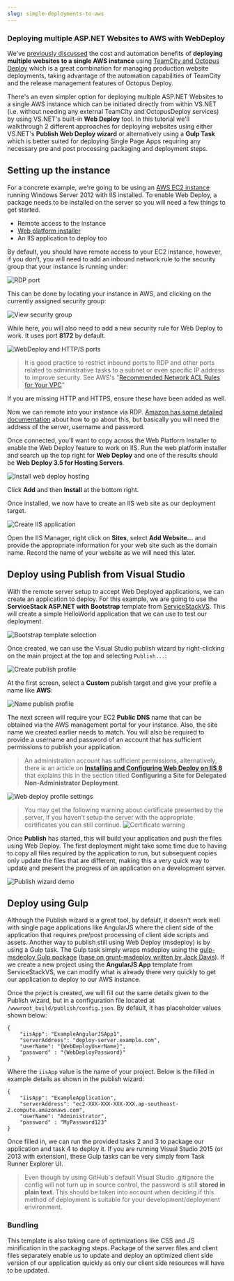 ```yaml
---
slug: simple-deployments-to-aws
---
```


### Deploying multiple ASP.NET Websites to AWS with WebDeploy

We've [previously discussed](](?id=Deploy-Multiple-Sites-to-single-AWS-Instance#why-deploy-multiple-sites-to-a-single-aws-instance)) the cost and automation benefits of **deploying multiple websites to a single AWS instance** using [TeamCity and Octopus Deploy](?id=Deploy-Multiple-Sites-to-single-AWS-Instance) which is a great combination for managing production website deployments, taking advantage of the automation capabilities of TeamCity and the release management features of Octopus Deploy. 

There's an even simpler option for deploying multiple ASP.NET Websites to a single AWS instance which can be initiated directly from within VS.NET (i.e. without needing any external TeamCity and OctopusDeploy services) by using VS.NET's built-in **Web Deploy** tool. In this tutorial we'll walkthrough 2 different approaches for deploying websites using either VS.NET's **Publish Web Deploy wizard** or alternatively using a **Gulp Task** which is better suited for deploying Single Page Apps requiring any necessary pre and post processing packaging and deployment steps.

## Setting up the instance

For a concrete example, we're going to be using an [AWS EC2 instance](http://aws.amazon.com/ec2/) running Windows Server 2012 with IIS installed. To enable Web Deploy, a package needs to be installed on the server so you will need a few things to get started.

-   Remote access to the instance
-   [Web platform installer](http://www.microsoft.com/web/downloads/platform.aspx)
-   An IIS application to deploy too

By default, you should have remote access to your EC2 instance, however, if you don’t, you will need to add an inbound network rule to the security group that your instance is running under:

![RDP port](https://github.com/ServiceStack/Assets/raw/master/img/wikis/web-deploy/open-aws-ports-1.png)

This can be done by locating your instance in AWS, and clicking on the currently assigned security group:

![View security group](https://github.com/ServiceStack/Assets/raw/master/img/wikis/web-deploy/aws-security-group.png)

While here, you will also need to add a new security rule for Web Deploy to work. It uses port **8172** by default. 

![WebDeploy and HTTP/S ports](https://github.com/ServiceStack/Assets/raw/master/img/wikis/web-deploy/open-aws-ports-2.png)

> It is good practice to restrict inbound ports to RDP and other ports related to administrative tasks to a subnet or even specific IP address to improve security. See AWS's "[Recommended Network ACL Rules for Your VPC](http://docs.aws.amazon.com/AmazonVPC/latest/UserGuide/VPC_Appendix_NACLs.html)"

If you are missing HTTP and HTTPS, ensure these have been added as well.

Now we can remote into your instance via RDP. [Amazon has some detailed documentation](https://docs.aws.amazon.com/AWSEC2/latest/WindowsGuide/connecting_to_windows_instance.html) about how to go about this, but basically you will need the address of the server, username and password.

Once connected, you’ll want to copy across the Web Platform Installer to enable the Web Deploy feature to work on IIS. Run the web platform installer and search up the top right for **Web Deploy** and one of the results should be **Web Deploy 3.5 for Hosting Servers**. 

![Install web deploy hosting](https://github.com/ServiceStack/Assets/raw/master/img/wikis/web-deploy/install-webdeploy-hosting.png)

Click **Add** and then **Install** at the bottom right.

Once installed, we now have to create an IIS web site as our deployment target.

![Create IIS application](https://github.com/ServiceStack/Assets/raw/master/img/wikis/web-deploy/create-iis-application.png)

Open the IIS Manager, right click on **Sites**, select **Add Website...** and provide the appropriate information for your web site such as the domain name. Record the name of your website as we will need this later.
 
## Deploy using Publish from Visual Studio

With the remote server setup to accept Web Deployed applications, we can create an application to deploy. For this example, we are going to use the **ServiceStack ASP.NET with Bootstrap** template from [ServiceStackVS](?id=Creating-your-first-project). This will create a simple HelloWorld application that we can use to test our deployment.

![Bootstrap template selection](https://github.com/ServiceStack/Assets/raw/master/img/wikis/web-deploy/bootstrap-app-template-select.png)
 
Once created, we can use the Visual Studio publish wizard by right-clicking on the main project at the top and selecting `Publish...`:

![Create publish profile](https://github.com/ServiceStack/Assets/raw/master/img/wikis/web-deploy/publish-wizard-1.png)
 
At the first screen, select a **Custom** publish target and give your profile a name like **AWS**:

![Name publish profile](https://github.com/ServiceStack/Assets/raw/master/img/wikis/web-deploy/publish-name-profile.png)
 
The next screen will require your EC2 **Public DNS** name that can be obtained via the AWS management portal for your instance. Also, the site name we created earlier needs to match. You will also be required to provide a username and password of an account that has sufficient permissions to publish your application. 

> An administration account has sufficient permissions, alternatively, there is an article on **[Installing and Configuring Web Deploy on IIS 8](http://www.iis.net/learn/install/installing-publishing-technologies/installing-and-configuring-web-deploy-on-iis-80-or-later)** that explains this in the section titled **Configuring a Site for Delegated Non-Administrator Deployment**.

![Web deploy profile settings](https://github.com/ServiceStack/Assets/raw/master/img/wikis/web-deploy/publish-wizard-2.png)

>You may get the following warning about certificate presented by the server, if you haven’t setup the server with the appropriate certificates you can still continue.
> ![Certificate warning](https://github.com/ServiceStack/Assets/raw/master/img/wikis/web-deploy/publish-cert-warning.png)
 
Once **Publish** has started, this will build your application and push the files using Web Deploy.
The first deployment might take some time due to having to copy all files required by the application to run, but subsequent copies only update the files that are different, making this a very quick way to update and present the progress of an application on a development server.

![Publish wizard demo](https://github.com/ServiceStack/Assets/raw/master/img/wikis/web-deploy/webdeploy_bootstrap.gif)

## Deploy using Gulp

Although the Publish wizard is a great tool, by default, it doesn't work well with single page applications like AngularJS where the client side of the application that requires pre/post processing of client side scripts and assets. Another way to publish still using Web Deploy (msdeploy) is by using a Gulp task. The Gulp task simply wraps msdeploy using the [gulp-msdeploy Gulp package](https://github.com/ServiceStack/gulp-msdeploy) ([base on grunt-msdeploy written by Jack Davis](https://www.npmjs.org/~mrjackdavis)). If we create a new project using the **AngularJS App** template from ServiceStackVS, we can modify what is already there very quickly to get our application to deploy to our AWS instance.
 
Once the prject is created, we will fill out the same details given to the Publish wizard, but in a configuration file located at `/wwwroot_build/publish/config.json`. By default, it has placeholder values shown below:

    {
        "iisApp": "ExampleAngularJSApp1",
        "serverAddress": "deploy-server.example.com",
        "userName": "{WebDeployUserName}",
        "password" : "{WebDeployPassword}"
    }

Where the `iisApp` value is the name of your project. Below is the filled in example details as shown in the publish wizard:

    {
        "iisApp": "ExampleApplication",
        "serverAddress": "ec2-XXX-XXX-XXX-XXX.ap-southeast-2.compute.amazonaws.com",
        "userName": "Administrator",
        "password" : "MyPassword123"
    }

Once filled in, we can run the provided tasks 2 and 3 to package our application and task 4 to deploy it. If you are running Visual Studio 2015 (or 2013 with extension), these Gulp tasks can be very simply from Task Runner Explorer UI.

> Even though by using GitHub's default Visual Studio .gitignore the config will not turn up in source control, the password is still **stored in plain text**. This should be taken into account when deciding if this method of deployment is suitable for your development/deployment environment.

### Bundling ###
This template is also taking care of optimizations like CSS and JS minification in the packaging steps. Package of the server files and client files separately enable us to update and deploy an optimized client side version of our application quickly as only our client side resources will have to be updated.